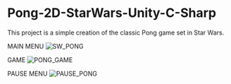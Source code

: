 # Pong-2D-StarWars-Unity-C-Sharp
This project is a simple creation of the classic Pong game set in Star Wars.

MAIN MENU
![SW_PONG](https://user-images.githubusercontent.com/114874235/195662471-b0bc86b4-ca34-46b5-b56b-f9028421a635.jpg)

GAME
![PONG_GAME](https://user-images.githubusercontent.com/114874235/195662583-430f18bb-6fee-493e-9b2d-5d60bcaea187.jpg)

PAUSE MENU
![PAUSE_PONG](https://user-images.githubusercontent.com/114874235/195662665-b16fdf72-8d89-4d50-bf99-a5f2c3fa5b81.jpg)

